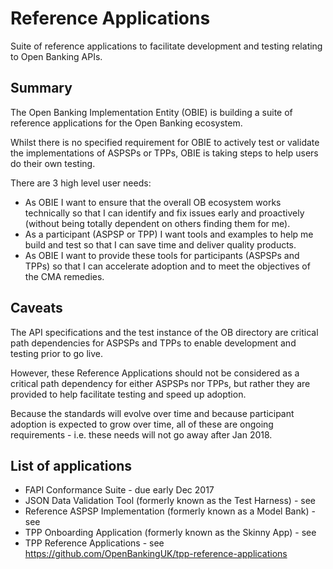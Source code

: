 # Reference Applications

Suite of reference applications to facilitate development and testing relating to Open Banking APIs.

## Summary

The Open Banking Implementation Entity (OBIE) is building a suite of reference applications for the Open Banking ecosystem. 

Whilst there is no specified requirement for OBIE to actively test or validate the implementations of ASPSPs or TPPs, OBIE is taking steps to help users do their own testing.

There are 3 high level user needs:

* As OBIE I want to ensure that the overall OB ecosystem works technically so that I can identify and fix issues early and proactively (without being totally dependent on others finding them for me).
* As a participant (ASPSP or TPP) I want tools and examples to help me build and test so that I can save time and deliver quality products.
* As OBIE I want to provide these tools for participants (ASPSPs and TPPs) so that I can accelerate adoption and to meet the objectives of the CMA remedies.

## Caveats

The API specifications and the test instance of the OB directory are critical path dependencies for ASPSPs and TPPs to enable development and testing prior to go live.

However, these Reference Applications should not be considered as a critical path dependency for either ASPSPs nor TPPs, but rather they are provided to help facilitate testing and speed up adoption.

Because the standards will evolve over time and because participant adoption is expected to grow over time, all of these are ongoing requirements - i.e. these needs will not go away after Jan 2018. 

## List of applications

* FAPI Conformance Suite - due early Dec 2017
* JSON Data Validation Tool (formerly known as the Test Harness) - see 
* Reference ASPSP Implementation (formerly known as a Model Bank) - see
* TPP Onboarding Application (formerly known as the Skinny App) - see 
* TPP Reference Applications - see https://github.com/OpenBankingUK/tpp-reference-applications
